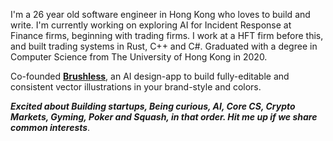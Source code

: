 I'm a 26 year old software engineer in Hong Kong who loves to build and write. I'm currently working on exploring AI for Incident Response at Finance firms, beginning with trading firms. I work at a HFT firm before this, and built trading systems in Rust, C++ and C#. Graduated with a degree in Computer Science from The University of Hong Kong in 2020. 

Co-founded **[Brushless](https://brushless.ai)**, an AI design-app to build fully-editable and consistent vector illustrations in your brand-style and colors.

***Excited about Building startups, Being curious, AI, Core CS, Crypto Markets, Gyming, Poker and Squash, in that order. Hit me up if we share common interests***.